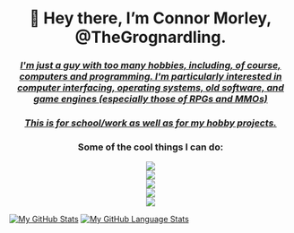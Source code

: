 <h1 align = "center"><b>
  👋 Hey there, I’m Connor Morley, @TheGrognardling.
  </b></h1>
  <h3 align = "center"><u><i>
  I'm just a guy with too many hobbies, including, of course, computers and programming. I'm particularly interested in computer interfacing, operating systems, old software, and game engines (especially those of RPGs and MMOs)
  </u></i></h3>
  <h3 align = "center"><u><i>
  This is for school/work as well as for my hobby projects.
  </u></i></h3>
  <h3 align = "center">
  Some of the cool things I can do:
  </h3>
<p align = "center">
  <a href="https://skillicons.dev">
    <img src="https://skillicons.dev/icons?i=powershell,bash,git,vim,latex,markdown"/>
    <br>
    <img src="https://skillicons.dev/icons?i=discord,bots,github,gitlab,stackoverflow"/> 
    <br>
    <img src="https://skillicons.dev/icons?i=python,java,c,cpp"/> 
    <br>
    <img src="https://skillicons.dev/icons?i=html,css,php"/>
    <br>
    <img src="https://skillicons.dev/icons?i=linux,raspberrypi,bsd"/>
  </a>
</p>
	

[![My GitHub Stats](https://github-readme-stats.vercel.app/api/?username=TheGrognardling&count_private=true&theme=tokyonight&showicons=true)]()
[![My GitHub Language Stats](https://github-readme-stats.vercel.app/api/top-langs/?username=TheGrognardling&langs_count=5&theme=tokyonight)]()
